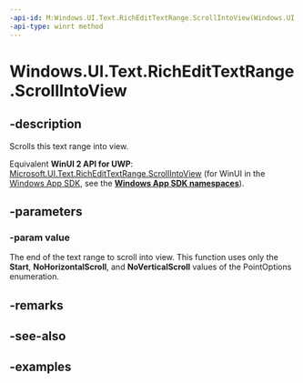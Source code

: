 ```yaml
---
-api-id: M:Windows.UI.Text.RichEditTextRange.ScrollIntoView(Windows.UI.Text.PointOptions)
-api-type: winrt method
---
```


<!-- Method syntax.
public void RichEditTextRange.ScrollIntoView(PointOptions value)
-->

# Windows.UI.Text.RichEditTextRange.ScrollIntoView

## -description

Scrolls this text range into view.

Equivalent **WinUI 2 API for UWP**: [Microsoft.UI.Text.RichEditTextRange.ScrollIntoView](/windows/winui/api/microsoft.ui.text.richedittextrange.scrollintoview) (for WinUI in the [Windows App SDK](/windows/apps/windows-app-sdk/), see the **[Windows App SDK namespaces](/windows/windows-app-sdk/api/winrt/)**).

## -parameters
### -param value

The end of the text range to scroll into view. This function uses only the **Start**, **NoHorizontalScroll**, and **NoVerticalScroll** values of the PointOptions enumeration.

## -remarks

## -see-also

## -examples

